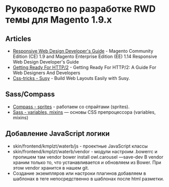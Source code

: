 # Руководство по разработке RWD темы для Magento 1.9.x

## Articles
* [Responsive Web Design Developer's Guide](http://devdocs.magento.com/guides/m1x/ce19-ee114/RWD_dev-guide.html) - Magento Community Edition (CE) 1.9 and Magento Enterprise Edition (EE) 1.14 Responsive Web Design Developer's Guide
* [Getting Ready For HTTP/2](https://www.smashingmagazine.com/2016/02/getting-ready-for-http2/) - Getting Ready For HTTP/2: A Guide For Web Designers And Developers
* [Css-tricks - Susy](https://css-tricks.com/build-web-layouts-easily-susy/) - Build Web Layouts Easily with Susy.


## Sass/Compass
* [Compass - sprites](http://www.youtube.com/watch?v=arQhD9Jc81M) - работаем со спрайтами (sprites).
* [Sass - variables, mixins](http://www.youtube.com/watch?v=iWOGk_b2yac) — основы CSS препроцессора (variables, mixins)


## Добавление JavaScript логики
* skin/frontend/kmplzt/waterb/js - проектные JavaScript классы
* skin/frontend/kmplzt/waterb/vendor - модули 
настроим .bowerrc и пропишем там vendor
bower install owl.carousel —save-dev
В vendor храним только то, что устанавливается и обновляем из Bower. При этом vendor хранится в нашем git.
* Создание экземпляров или настроки плагинов добавляем в шаблонах в теге <script pagespeed_no_defer=""></script> непосредственно в шаблонах после html разметки.
